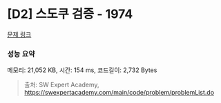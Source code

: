 # [D2] 스도쿠 검증 - 1974 

[문제 링크](https://swexpertacademy.com/main/code/problem/problemDetail.do?contestProbId=AV5Psz16AYEDFAUq) 

### 성능 요약

메모리: 21,052 KB, 시간: 154 ms, 코드길이: 2,732 Bytes



> 출처: SW Expert Academy, https://swexpertacademy.com/main/code/problem/problemList.do